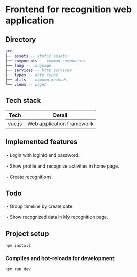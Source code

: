 # Frontend for recognition web application

## Directory

``` lua
src
├── assets -- static assets
├── components -- common components
├── lang -- language
├── services -- http services
├── types -- data types
├── utils -- common methods
└── views -- pages
```
## Tech stack

| Tech                 | Detail                         |
| -------------------- | --------------------------- |
| vue.js              | Web application framework   |

## Implemented features

・Login with loginId and password.

・Show profile and recognize activities in home page.

・Create recognitions.

## Todo
・Group timeline by create date.

・Show recognized data in My recognition page.

## Project setup
```
npm install
```

### Compiles and hot-reloads for development
```
npm run dev
```